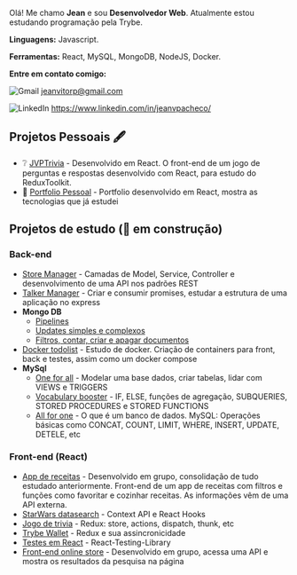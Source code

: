 Olá! Me chamo **Jean** e sou **Desenvolvedor Web**.
Atualmente estou estudando programação pela Trybe.

**Linguagens:** Javascript.

**Ferramentas:** React, MySQL, MongoDB, NodeJS, Docker.

**Entre em contato comigo:**

![Gmail](https://camo.githubusercontent.com/476ab19105806159696fd6098dd159d4b2306ae13165392c97f804ac4a3f5aef/68747470733a2f2f696d672e736869656c64732e696f2f62616467652f2d476d61696c2d4646303030303f7374796c653d666c61742d737175617265266c6162656c436f6c6f723d464630303030266c6f676f3d676d61696c266c6f676f436f6c6f723d7768697465266c696e6b3d6a65616e7669746f727040676d61696c2e636f6d) jeanvitorp@gmail.com

![LinkedIn](https://camo.githubusercontent.com/a667ffbafa82c75e7bf93a9a5f1b0cc61006c9aac00ca961eba1aba1409c61c3/68747470733a2f2f696d672e736869656c64732e696f2f62616467652f2d4c696e6b6564696e2d3065373661383f7374796c653d666c61742d737175617265266c6f676f3d4c696e6b6564696e266c6f676f436f6c6f723d7768697465266c696e6b3d68747470733a2f2f7777772e6c696e6b6564696e2e636f6d2f696e2f6a65616e767061636865636f2f) https://www.linkedin.com/in/jeanvpacheco/

## Projetos Pessoais 🖋️
- ❔ [JVPTrivia](https://github.com/JeanVPacheco/jvp-trivia-redux) - Desenvolvido em React. O front-end de um jogo de perguntas e respostas desenvolvido com React, para estudo do ReduxToolkit.
- 💼 [Portfolio Pessoal](https://jeanvpacheco.vercel.app/) - Portfolio desenvolvido em React, mostra as tecnologias que já estudei

## Projetos de estudo (👷 em construção)

### Back-end
- [Store Manager](https://github.com/JeanVPacheco/sd-013-c-store-manager) - Camadas de Model, Service, Controller e desenvolvimento de uma API nos padrões REST
- [Talker Manager](https://github.com/JeanVPacheco/sd-013-c-project-talker-manager) - Criar e consumir promises, estudar a estrutura de uma aplicação no express
- **Mongo DB**
  - [Pipelines](https://github.com/JeanVPacheco/sd-013-c-mongodb-aggregations)
  - [Updates simples e complexos](https://github.com/JeanVPacheco/sd-013-a-mongodb-commerce)
  - [Filtros, contar, criar e apagar documentos](https://github.com/JeanVPacheco/sd-013-a-mongodb-dataflights)
- [Docker todolist](https://github.com/JeanVPacheco/sd-013-a-project-docker-todo-list) - Estudo de docker. Criação de containers para front, back e testes, assim como um docker compose
- **MySql**
  - [One for all](https://github.com/JeanVPacheco/sd-013-a-mysql-one-for-all) - Modelar uma base dados, criar tabelas, lidar com VIEWS e TRIGGERS 
  - [Vocabulary booster](https://github.com/JeanVPacheco/sd-013-a-mysql-vocabulary-booster) - IF, ELSE, funções de agregação, SUBQUERIES, STORED PROCEDURES e STORED FUNCTIONS
  - [All for one](https://github.com/JeanVPacheco/sd-013-a-mysql-all-for-one) - O que é um banco de dados. MySQL: Operações básicas como CONCAT, COUNT, LIMIT, WHERE, INSERT, UPDATE, DETELE, etc

### Front-end (React)
- [App de receitas](https://github.com/JeanVPacheco/sd-013-a-project-recipes-app) - Desenvolvido em grupo, consolidação de tudo estudado anteriormente. Front-end de um app de receitas com filtros e funções como favoritar e cozinhar receitas. As informações vêm de uma API externa.
- [StarWars datasearch](https://github.com/JeanVPacheco/sd-013-a-project-starwars-planets-search) - Context API e React Hooks
- [Jogo de trivia](https://github.com/JeanVPacheco/sd-013-a-project-trivia-react-redux) - Redux: store, actions, dispatch, thunk, etc
- [Trybe Wallet](https://github.com/JeanVPacheco/sd-013-a-project-trybewallet) - Redux e sua assincronicidade
- [Testes em React](https://github.com/JeanVPacheco/sd-013-a-project-react-testing-library) - React-Testing-Library
- [Front-end online store](https://github.com/JeanVPacheco/sd-013-a-project-frontend-online-store) - Desenvolvido em grupo, acessa uma API e mostra os resultados da pesquisa na página
